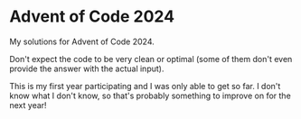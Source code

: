 # Advent of Code 2024

My solutions for Advent of Code 2024.

Don't expect the code to be very clean or optimal
 (some of them don't even provide the answer with the actual input).

 This is my first year participating and I was only able to get so far. I don't know what I don't know, so that's probably something to improve on for the next year!
